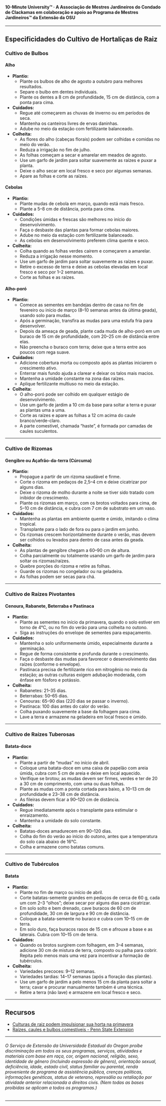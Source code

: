 #### 10-Minute University™ · A Associação de Mestres Jardineiros do Condado de Clackamas em colaboração e apoio ao Programa de Mestres Jardineiros™ da Extensão da OSU

---

## Especificidades do Cultivo de Hortaliças de Raiz

### Cultivo de Bulbos

#### Alho

- **Plantio:**
  - Plante os bulbos de alho de agosto a outubro para melhores resultados.
  - Separe o bulbo em dentes individuais.
  - Plante os dentes a 8 cm de profundidade, 15 cm de distância, com a ponta para cima.
- **Cuidados:**
  - Regue até começarem as chuvas de inverno ou em períodos de seca.
  - Mantenha os canteiros livres de ervas daninhas.
  - Adube no meio da estação com fertilizante balanceado.
- **Colheita:**
  - As flores do alho (cabeças florais) podem ser colhidas e comidas no meio do verão.
  - Reduza a irrigação no fim de julho.
  - As folhas começam a secar e amarelar em meados de agosto.
  - Use um garfo de jardim para soltar suavemente as raízes e puxar a planta.
  - Deixe o alho secar em local fresco e seco por algumas semanas.
  - Apare as folhas e corte as raízes.

#### Cebolas

- **Plantio:**
  - Plante mudas de cebola em março, quando está mais fresco.
  - Plante a 5–8 cm de distância, ponta para cima.
- **Cuidados:**
  - Condições úmidas e frescas são melhores no início do desenvolvimento.
  - Faça o desbaste das plantas para formar cebolas maiores.
  - Adube no meio da estação com fertilizante balanceado.
  - As cebolas em desenvolvimento preferem clima quente e seco.
- **Colheita:**
  - Colha quando as folhas verdes caírem e começarem a amarelar.
  - Reduza a irrigação nesse momento.
  - Use um garfo de jardim para soltar suavemente as raízes e puxar.
  - Retire o excesso de terra e deixe as cebolas elevadas em local fresco e seco por 1–2 semanas.
  - Corte as folhas e as raízes.

#### Alho-poró

- **Plantio:**
  - Comece as sementes em bandejas dentro de casa no fim de fevereiro ou início de março (8–10 semanas antes da última geada), usando solo para mudas.
  - Após a germinação, transfira as mudas para uma estufa fria para desenvolver.
  - Depois da ameaça de geada, plante cada muda de alho-poró em um buraco de 15 cm de profundidade, com 20–25 cm de distância entre elas.
  - Não preencha o buraco com terra; deixe que a terra entre aos poucos com rega suave.
- **Cuidados:**
  - Adicione cobertura morta ou composto após as plantas iniciarem o crescimento ativo.
  - Enterrar mais fundo ajuda a clarear e deixar os talos mais macios.
  - Mantenha a umidade constante na zona das raízes.
  - Aplique fertilizante multiuso no meio da estação.
- **Colheita:**
  - O alho-poró pode ser colhido em qualquer estágio de desenvolvimento.
  - Use um garfo de jardim a 10 cm da base para soltar a terra e puxar as plantas uma a uma.
  - Corte as raízes e apare as folhas a 12 cm acima do caule branco/verde-claro.
  - A parte comestível, chamada “haste”, é formada por camadas de caules suculentos.

---

### Cultivo de Rizomas

#### Gengibre ou Açafrão-da-terra (Cúrcuma)

- **Plantio:**
  - Propague a partir de um rizoma saudável e firme.
  - Corte o rizoma em pedaços de 2,5–4 cm e deixe cicatrizar por alguns dias.
  - Deixe o rizoma de molho durante a noite se tiver sido tratado com inibidor de crescimento.
  - Plante os rizomas em março, com os brotos voltados para cima, de 5–10 cm de distância, e cubra com 7 cm de substrato em um vaso.
- **Cuidados:**
  - Mantenha as plantas em ambiente quente e úmido, imitando o clima tropical.
  - Transplante para o lado de fora ou para o jardim em junho.
  - Os rizomas crescem horizontalmente durante o verão, mas devem ser colhidos ou levados para dentro de casa antes da geada.
- **Colheita:**
  - As plantas de gengibre chegam a 60–90 cm de altura.
  - Colha parcialmente ou totalmente usando um garfo de jardim para soltar os rizomas/raízes.
  - Quebre porções do rizoma e retire as folhas.
  - Guarde os rizomas no congelador ou na geladeira.
  - As folhas podem ser secas para chá.

---

### Cultivo de Raízes Pivotantes

#### Cenoura, Rabanete, Beterraba e Pastinaca

- **Plantio:**
  - Plante as sementes no início da primavera, quando o solo estiver em torno de 4°C, ou no fim do verão para uma colheita no outono.
  - Siga as instruções do envelope de sementes para espaçamento.
- **Cuidados:**
  - Mantenha o solo uniformemente úmido, especialmente durante a germinação.
  - Regue de forma consistente e profunda durante o crescimento.
  - Faça o desbaste das mudas para favorecer o desenvolvimento das raízes (conforme o envelope).
  - Pastinaca precisa de fertilizante rico em nitrogênio no meio da estação; as outras culturas exigem adubação moderada, com ênfase em fósforo e potássio.
- **Colheita:**
  - Rabanetes: 21–35 dias.
  - Beterrabas: 50–65 dias.
  - Cenouras: 65–90 dias (220 dias se passar o inverno).
  - Pastinaca: 100 dias antes do calor do verão.
  - Colha puxando suavemente a base da folhagem para cima.
  - Lave a terra e armazene na geladeira em local fresco e úmido.

---

### Cultivo de Raízes Tuberosas

#### Batata-doce

- **Plantio:**
  - Plante a partir de “mudas” no início de abril.
  - Coloque uma batata-doce em uma caixa de papelão com areia úmida, cubra com 5 cm de areia e deixe em local aquecido.
  - Verifique se brotou; as mudas devem ser firmes, verdes e ter de 20 a 30 cm de comprimento, com uma ou duas folhas.
  - Plante as mudas com a ponta cortada para baixo, a 10–13 cm de profundidade e 23–38 cm de distância.
  - As fileiras devem ficar a 90–120 cm de distância.
- **Cuidados:**
  - Regue imediatamente após o transplante para estimular o enraizamento.
  - Mantenha a umidade do solo constante.
- **Colheita:**
  - Batatas-doces amadurecem em 90–120 dias.
  - Colha do fim do verão ao início do outono, antes que a temperatura do solo caia abaixo de 16°C.
  - Colha e armazene como batatas comuns.

---

### Cultivo de Tubérculos

#### Batata

- **Plantio:**
  - Plante no fim de março ou início de abril.
  - Corte batatas-semente grandes em pedaços de cerca de 60 g, cada um com 2–3 “olhos”; deixe secar por alguns dias para cicatrizar.
  - Em solo solto e bem drenado, cave buracos de 60 cm de profundidade, 30 cm de largura e 90 cm de distância.
  - Coloque a batata-semente no buraco e cubra com 10–15 cm de terra.
  - Em solo duro, faça buracos rasos de 15 cm e afrouxe a base e as laterais. Cubra com 10–15 cm de terra.
- **Cuidados:**
  - Quando os brotos surgirem com folhagem, em 3–4 semanas, adicione 30 cm de mistura de terra, composto ou palha para cobrir. Repita pelo menos mais uma vez para incentivar a formação de tubérculos.
- **Colheita:**
  - Variedades precoces: 9–12 semanas.
  - Variedades tardias: 14–17 semanas (após a floração das plantas).
  - Use um garfo de jardim a pelo menos 15 cm da planta para soltar a terra; cavar e procurar manualmente também é uma técnica.
  - Retire a terra (não lave) e armazene em local fresco e seco.

---

## Recursos

- [Culturas de raiz podem impulsionar sua horta na primavera](https://extension.oregonstate.edu/gardening/vegetables/root-crops-can-jump-start-your-spring-garden)
- [Raízes, caules e bulbos comestíveis - Penn State Extension](https://extension.psu.edu/edible-roots-stems-and-bulbs)

---

###### O Serviço de Extensão da Universidade Estadual do Oregon proíbe discriminação em todos os seus programas, serviços, atividades e materiais com base em raça, cor, origem nacional, religião, sexo, identidade de gênero (incluindo expressão de gênero), orientação sexual, deficiência, idade, estado civil, status familiar ou parental, renda proveniente de programa de assistência pública, crenças políticas, informações genéticas, status de veterano, represália ou retaliação por atividade anterior relacionada a direitos civis. (Nem todas as bases proibidas se aplicam a todos os programas.)
---